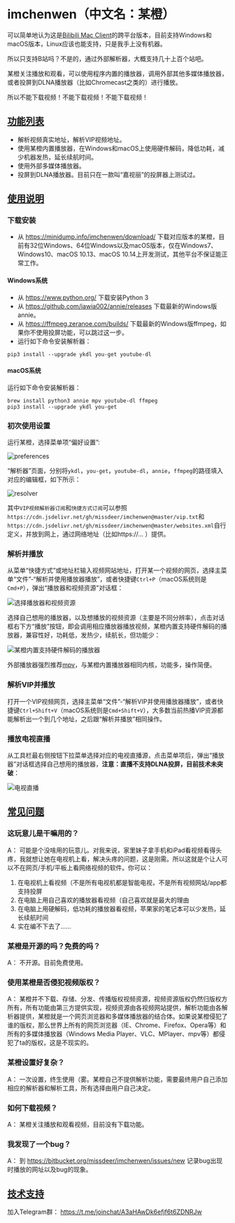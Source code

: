 # imchenwen（中文名：某橙）

可以简单地认为这是[Bilibili Mac Client](https://typcn.com/legacy/bilimac/)的跨平台版本，目前支持Windows和macOS版本，Linux应该也能支持，只是我手上没有机器。

所以只支持B站吗？不是的，通过外部解析器，大概支持几十上百个站吧。

某橙关注播放和观看，可以使用程序内置的播放器，调用外部其他多媒体播放器，或者投屏到DLNA播放器（比如Chromecast之类的）进行播放。

所以不能下载视频！不能下载视频！不能下载视频！

## [功能列表](https://bitbucket.org/missdeer/imchenwen/wiki/Features)

* 解析视频真实地址，解析VIP视频地址。
* 使用某橙内置播放器，在Windows和macOS上使用硬件解码，降低功耗，减少机器发热，延长续航时间。
* 使用外部多媒体播放器。
* 投屏到DLNA播放器。目前只在一款叫“嘉视丽”的投屏器上测试过。

## [使用说明](https://bitbucket.org/missdeer/imchenwen/wiki/Usage)

### 下载安装

* 从 https://minidump.info/imchenwen/download/ 下载对应版本的某橙，目前有32位Windows、64位Windows以及macOS版本，仅在Windows7、Windows10、macOS 10.13、macOS 10.14上开发测试，其他平台不保证能正常工作。

#### Windows系统

* 从 https://www.python.org/ 下载安装Python 3
* 从 https://github.com/iawia002/annie/releases 下载最新的Windows版annie。
* 从 https://ffmpeg.zeranoe.com/builds/ 下载最新的Windows版ffmpeg，如果你不使用投屏功能，可以跳过这一步。
* 运行如下命令安装解析器：

```
pip3 install --upgrade ykdl you-get youtube-dl
```

#### macOS系统

运行如下命令安装解析器：

```
brew install python3 annie mpv youtube-dl ffmpeg
pip3 install --upgrade ykdl you-get
```

### 初次使用设置

运行某橙，选择菜单项“偏好设置”:

![preferences](https://cdn.jsdelivr.net/gh/missdeer/blog@gh-pages/media/2018-12-01/aboutmenu.png)

“解析器”页面，分别将`ykdl`，`you-get`，`youtube-dl`，`annie`，`ffmpeg`的路径填入对应的编辑框，如下所示：

![resolver](https://cdn.jsdelivr.net/gh/missdeer/blog@gh-pages/media/2018-12-01/configuration.png)

其中`VIP视频解析器订阅`和`快捷方式订阅`可以参照`https://cdn.jsdelivr.net/gh/missdeer/imchenwen@master/vip.txt`和`https://cdn.jsdelivr.net/gh/missdeer/imchenwen@master/websites.xml`自行定义，并放到网上，通过网络地址（比如https://... ）提供。

### 解析并播放

从菜单“快捷方式”或地址栏输入视频网站地址，打开某一个视频的网页，选择主菜单“文件”-“解析并使用播放器播放”，或者快捷键`Ctrl+P`（macOS系统则是`Cmd+P`），弹出“播放器和视频资源”对话框：

![选择播放器和视频资源](https://cdn.jsdelivr.net/gh/missdeer/blog@gh-pages/media/2018-11-13/resolved.png)

选择自己想用的播放器，以及想播放的视频资源（主要是不同分辨率），点击对话框右下方“播放”按钮，即会调用相应播放器播放视频，某橙内置支持硬件解码的播放器，兼容性好，功耗低，发热少，续航长，但功能少：

![某橙内置支持硬件解码的播放器](https://cdn.jsdelivr.net/gh/missdeer/blog@gh-pages/media/2018-11-13/builtinplayer.jpg)

外部播放器强烈推荐[mpv](https://mpv.io)，与某橙内置播放器相同内核，功能多，操作简便。

### 解析VIP并播放

打开一个VIP视频网页，选择主菜单“文件”-“解析VIP并使用播放器播放”，或者快捷键`Ctrl+Shift+V`（macOS系统则是`Cmd+Shift+V`），大多数当前热播VIP资源都能解析出一个到几个地址，之后跟“解析并播放”相同操作。

### 播放电视直播

从工具栏最右侧按钮下拉菜单选择对应的电视直播源，点击菜单项后，弹出“播放器”对话框选择自己想用的播放器，**注意：直播不支持DLNA投屏，目前技术未突破**：

![电视直播](https://cdn.jsdelivr.net/gh/missdeer/blog@gh-pages/media/2018-11-13/livetv.png)

## [常见问题](https://bitbucket.org/missdeer/imchenwen/wiki/FAQ)

### 这玩意儿是干嘛用的？

A： 可能是个没啥用的玩意儿。对我来说，家里妹子拿手机和iPad看视频看得头疼，我就想让她在电视机上看，解决头疼的问题，这是刚需。所以这就是个让人可以不在网页/手机/平板上看网络视频的软件。你可以：

1. 在电视机上看视频（不是所有电视机都是智能电视，不是所有视频网站/app都支持投屏
2. 在电脑上用自己喜欢的播放器看视频（自己喜欢就是最大的理由
3. 在电脑上用硬解码，低功耗的播放器看视频，苹果家的笔记本可以少发热，延长续航时间
4. 实在编不下去了……

### 某橙是开源的吗？免费的吗？

A： 不开源。目前免费使用。

### 使用某橙是否侵犯视频版权？

A： 某橙并不下载、存储、分发、传播版权视频资源，视频资源版权仍然归版权方所有，所有功能由第三方提供实现，视频资源由各视频网站提供，解析功能由各解析器提供，某橙就是一个网页浏览器和多媒体播放器的结合体。如果说某橙侵犯了谁的版权，那么世界上所有的网页浏览器（IE、Chrome、Firefox、Opera等）和所有的多媒体播放器（Windows Media Player、VLC、MPlayer、mpv等）都侵犯了ta的版权，这是不现实的。

### 某橙设置好复杂？

A： 一次设置，终生使用（雾。某橙自己不提供解析功能，需要最终用户自己添加相应的解析器和解析工具，所有选择由用户自己决定。

### 如何下载视频？

A： 某橙关注播放和观看视频，目前没有下载功能。

### 我发现了一个bug？

A： 到 https://bitbucket.org/missdeer/imchenwen/issues/new 记录bug出现时播放的网址以及bug的现象。

## [技术支持](https://bitbucket.org/missdeer/imchenwen/wiki/Support)

加入Telegram群： https://t.me/joinchat/A3aHAwDk6efjf6t6ZDNRJw
